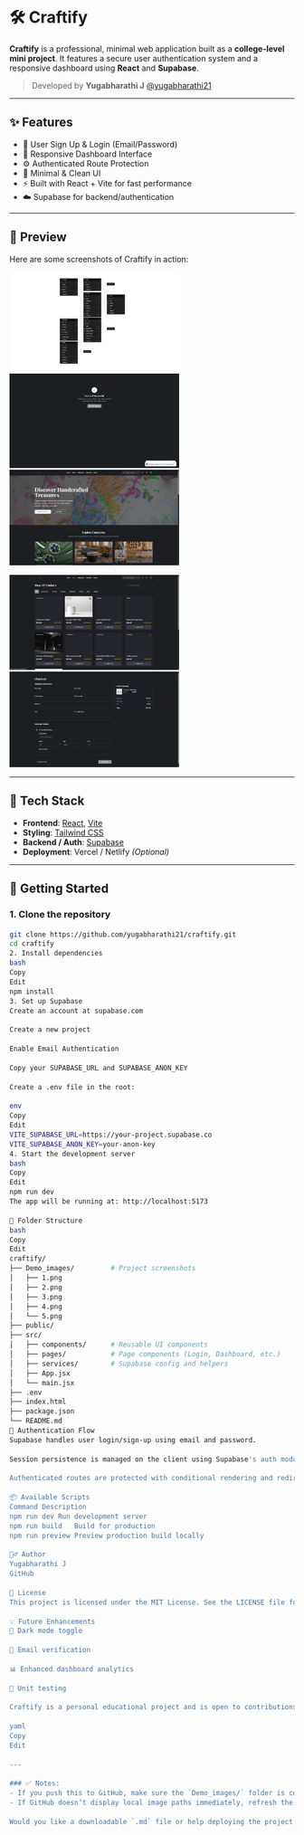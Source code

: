 # 🛠️ Craftify

**Craftify** is a professional, minimal web application built as a **college-level mini project**. It features a secure user authentication system and a responsive dashboard using **React** and **Supabase**.

> Developed by **Yugabharathi J** [@yugabharathi21](https://github.com/yugabharathi21)

---

## ✨ Features

- 🔐 User Sign Up & Login (Email/Password)
- 🧭 Responsive Dashboard Interface
- ⚙️ Authenticated Route Protection
- 🎯 Minimal & Clean UI
- ⚡ Built with React + Vite for fast performance
- ☁️ Supabase for backend/authentication

---

## 📸 Preview

Here are some screenshots of Craftify in action:

<p float="left">
  <img src="Demo_images/1.png" width="300" />
  <img src="Demo_images/2.png" width="300" />
  <img src="Demo_images/3.png" width="300" />
</p>

<p float="left">
  <img src="Demo_images/4.png" width="300" />
  <img src="Demo_images/5.png" width="300" />
</p>

---

## 🧰 Tech Stack

- **Frontend**: [React](https://reactjs.org/), [Vite](https://vitejs.dev/)
- **Styling**: [Tailwind CSS](https://tailwindcss.com/)
- **Backend / Auth**: [Supabase](https://supabase.com/)
- **Deployment**: Vercel / Netlify *(Optional)*

---

## 🚀 Getting Started

### 1. Clone the repository

```bash
git clone https://github.com/yugabharathi21/craftify.git
cd craftify
2. Install dependencies
bash
Copy
Edit
npm install
3. Set up Supabase
Create an account at supabase.com

Create a new project

Enable Email Authentication

Copy your SUPABASE_URL and SUPABASE_ANON_KEY

Create a .env file in the root:

env
Copy
Edit
VITE_SUPABASE_URL=https://your-project.supabase.co
VITE_SUPABASE_ANON_KEY=your-anon-key
4. Start the development server
bash
Copy
Edit
npm run dev
The app will be running at: http://localhost:5173

📁 Folder Structure
bash
Copy
Edit
craftify/
├── Demo_images/         # Project screenshots
│   ├── 1.png
│   ├── 2.png
│   ├── 3.png
│   ├── 4.png
│   └── 5.png
├── public/
├── src/
│   ├── components/      # Reusable UI components
│   ├── pages/           # Page components (Login, Dashboard, etc.)
│   ├── services/        # Supabase config and helpers
│   ├── App.jsx
│   └── main.jsx
├── .env
├── index.html
├── package.json
└── README.md
🔐 Authentication Flow
Supabase handles user login/sign-up using email and password.

Session persistence is managed on the client using Supabase's auth module.

Authenticated routes are protected with conditional rendering and redirects.

📦 Available Scripts
Command	Description
npm run dev	Run development server
npm run build	Build for production
npm run preview	Preview production build locally

🙋‍♂️ Author
Yugabharathi J
GitHub

📄 License
This project is licensed under the MIT License. See the LICENSE file for details.

💡 Future Enhancements
🌙 Dark mode toggle

📨 Email verification

📊 Enhanced dashboard analytics

🧪 Unit testing

Craftify is a personal educational project and is open to contributions and feedback!

yaml
Copy
Edit

---

### ✅ Notes:
- If you push this to GitHub, make sure the `Demo_images/` folder is committed and not ignored by `.gitignore`.
- If GitHub doesn’t display local image paths immediately, refresh the page or use raw links for absolute paths.

Would you like a downloadable `.md` file or help deploying the project too?
